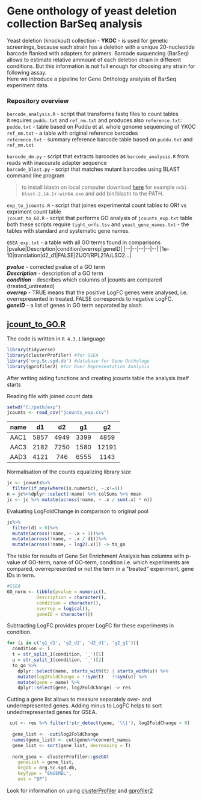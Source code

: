 # Gene onthology of yeast deletion collection BarSeq analysis

Yeast deletion (knockout) collection - **YKOC** - is used for genetic screenings, because each strain has a deletion with a unique 20-nucleotide barcode flanked with adapters for primers. Barcode suquencing (BarSeq) allows to estimate relative ammount of each deletion strain in different conditions. But this information is not full enough for choosing any strain for following assay.  
Here we introduce a pipeline for Gene Onthology analysis of BarSeq experiment data.

### Repository overview

`barcode_analysis.R` - script that transforms fastq files to count tables  
it requires `puddu.txt` and `ref_nm.txt` and produces also  `reference.txt`:  
`puddu.txt` - table based on Puddu et al. whole genome sequencing of YKOC  
`ref_nm.txt` - a table with original reference barcodes  
`reference.txt` - summary reference barcode table based on `puddu.txt` and `ref_nm.txt`  

`barocde_dm.py` - script that extracts barcodes as `barcode_analysis.R` from reads with inaccurate adapter sequence  
`barcode_blast.py` - script that matches mutant barcodes using BLAST command line program  
> to install blastn on local computer download [here](https://ftp.ncbi.nlm.nih.gov/blast/executables/blast+/LATEST/) for example `ncbi-blast-2.14.1+-win64.exe` and add bin/blastn to the PATH.  

`exp_to_jcounts.R` - script that joines experimental count tables to ORf vs expriment count table  
`jcount_to_GO.R` -  script that performs GO analysis of `jcounts_exp.txt` table  
both these scripts require `tight_orfs.tsv` and `yeast_gene_names.txt` - the tables with standard and systematic gene names.

`GSEA_exp.txt` - a table with all GO terms found in comparisons
|pvalue|Description|condition|overrep|geneID|
|--|--|--|--|--|
|1e-10|translation|d2_d1|FALSE|ZUO1/RPL21A/LSO2...|

***pvalue*** - corrected pvalue of a GO term  
***Description*** - description of a GO term  
***condition*** - describes which columns of jcounts are compared (treated_untreated)  
***overrep*** - TRUE means that the positive LogFC genes were analysed, i.e. overrepresented in treated. FALSE corresponds to negative LogFC.  
***geneID*** - a list of genes in GO term separated by slash

## [jcount_to_GO.R](https://github.com/NAGUIBATEUR228/GO_screening/blob/main/jcount_to_GO.R)

The code is written in `R 4.3.1` language

```r
library(tidyverse)
library(clusterProfiler) #for GSEA
library('org.Sc.sgd.db') #database for Gene Onthology
library(gprofiler2) #for Over Representation Analysis
```

After writing aiding functions and creating jcounts table the analysis itself starts

Reading file with joined count data
```r
setwd("C:/path/exp")
jcounts <- read_csv("jcounts_exp.csv")
```
|name|d1|d2|g1|g2|
|:--:|:-:|:-:|:-:|:-:|
|AAC1|5857|4949|3399|4859|
|AAC3|2182|7250|1580|12191|
|AAD3|4121|746|6555|1143|

Normalisation of the counts equalizing library size
```r
jc <- jcounts%>%
  filter(if_any(where(is.numeric), ~.x!=0))
n = jc%>%dplyr::select(!name) %>% colSums %>% mean
jc <- jc %>% mutate(across(!name, ~ .x / sum(.x) * n))
```

Evaluating LogFoldChange in comparison to original pool
```r
jc%>%
  filter(d1 > 0)%>%
  mutate(across(!name, ~ .x + 1))%>%
  mutate(across(!name, ~ .x / d1))%>%
  mutate(across(!name, ~ log2(.x))) -> to_go
```

The table for results of Gene Set Enrichment Analysis has columns with p-value of GO-term, name of GO-term, condition i.e. which experiments are compared, overrepresented or not the term in a "treated" experiment, gene IDs in term.
```r
#GSEA
GO_norm <- tibble(pvalue = numeric(),
           Description = character(),
           condition = character(),
           overrep = logical(),
           geneID = character())
```

Subtracting LogFC provides proper LogFC for these experiments in condition.
```r
for (i in c('g1_d1', 'g2_d2', 'd2_d1', 'g2_g1')){
  condition <- i
  t = str_split_1(condition, '_')[1]
  u = str_split_1(condition, '_')[2]
  to_go %>%
    dplyr::select(name, starts_with(t) | starts_with(u)) %>%
    mutate(log2FoldChange = !!sym(t) - !!sym(u)) %>% 
    mutate(gene = name) %>% 
    dplyr::select(gene, log2FoldChange) -> res
```
Cutting a gene list allows to measure separately over- and underrepresented genes. Adding minus to LogFC helps to sort undedrrepresented genes for GSEA. 
```r
 cut <- res %>% filter(!str_detect(gene, '\\|'), log2FoldChange < 0)
  
  gene_list <- -cut$log2FoldChange
  names(gene_list) <- cut$gene%>%convert_names
  gene_list <- sort(gene_list, decreasing = T)
  
  norm_gsea <- clusterProfiler::gseGO(
    geneList = gene_list,
    OrgDb = org.Sc.sgd.db,
    keyType = "ENSEMBL",
    ont = "BP")
```

Look for information on using [clusterProfiler](https://bioconductor.org/packages/release/bioc/html/clusterProfiler.html) and [gprofiler2](https://biit.cs.ut.ee/gprofiler/page/r) 



